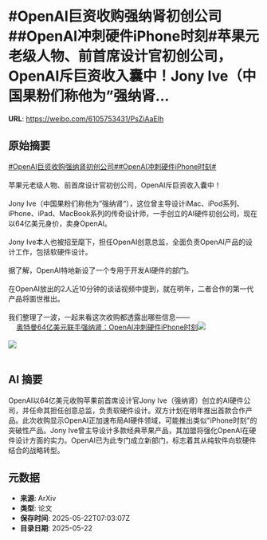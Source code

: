 # #OpenAI巨资收购强纳肾初创公司##OpenAI冲刺硬件iPhone时刻#苹果元老级人物、前首席设计官初创公司，OpenAI斥巨资收入囊中！Jony Ive（中国果粉们称他为”强纳肾...

**URL**: https://weibo.com/6105753431/PsZiAaEIh

## 原始摘要

<a href="https://m.weibo.cn/search?containerid=231522type%3D1%26t%3D10%26q%3D%23OpenAI%E5%B7%A8%E8%B5%84%E6%94%B6%E8%B4%AD%E5%BC%BA%E7%BA%B3%E8%82%BE%E5%88%9D%E5%88%9B%E5%85%AC%E5%8F%B8%23&amp;extparam=%23OpenAI%E5%B7%A8%E8%B5%84%E6%94%B6%E8%B4%AD%E5%BC%BA%E7%BA%B3%E8%82%BE%E5%88%9D%E5%88%9B%E5%85%AC%E5%8F%B8%23" data-hide=""><span class="surl-text">#OpenAI巨资收购强纳肾初创公司#</span></a><a href="https://m.weibo.cn/search?containerid=231522type%3D1%26t%3D10%26q%3D%23OpenAI%E5%86%B2%E5%88%BA%E7%A1%AC%E4%BB%B6iPhone%E6%97%B6%E5%88%BB%23&amp;extparam=%23OpenAI%E5%86%B2%E5%88%BA%E7%A1%AC%E4%BB%B6iPhone%E6%97%B6%E5%88%BB%23" data-hide=""><span class="surl-text">#OpenAI冲刺硬件iPhone时刻#</span></a><br><br>苹果元老级人物、前首席设计官初创公司，OpenAI斥巨资收入囊中！<br><br>Jony Ive（中国果粉们称他为”强纳肾“），这位曾主导设计iMac、iPod系列、iPhone、iPad、MacBook系列的传奇设计师，一手创立的AI硬件初创公司，现在以64亿美元身价，卖身OpenAI。<br><br>Jony Ive本人也被招至麾下，担任OpenAI创意总监，全面负责OpenAI产品的设计工作，包括软硬件设计。<br><br>据了解，OpenAI特地新设了一个专用于开发AI硬件的部门。<br><br>在OpenAI放出的2人近10分钟的谈话视频中提到，就在明年，二者合作的第一代产品将面世推出。<br><br>我们整理了一波，一起来看这次收购都透露出哪些信息——<br><a href="https://weibo.cn/sinaurl?u=https%3A%2F%2Fmp.weixin.qq.com%2Fs%2FpUblosNc5jZ7IyfBqtlsMQ" data-hide=""><span class="url-icon"><img style="width: 1rem;height: 1rem" src="https://h5.sinaimg.cn/upload/2015/09/25/3/timeline_card_small_web_default.png" referrerpolicy="no-referrer"></span><span class="surl-text">奥特曼64亿美元联手强纳肾：OpenAI冲刺硬件iPhone时刻</span></a><img style="" src="https://tvax3.sinaimg.cn/large/006Fd7o3gy1i1o6ospbk2j30uw0fe48e.jpg" referrerpolicy="no-referrer"><br><br><img style="" src="https://tvax3.sinaimg.cn/large/006Fd7o3gy1i1o6ow33l4j30ww0setqr.jpg" referrerpolicy="no-referrer"><br><br>

## AI 摘要

OpenAI以64亿美元收购苹果前首席设计官Jony Ive（强纳肾）创立的AI硬件公司，并任命其担任创意总监，负责软硬件设计。双方计划在明年推出首款合作产品。此次收购显示OpenAI正加速布局AI硬件领域，可能推出类似"iPhone时刻"的突破性产品。Jony Ive曾主导设计多款经典苹果产品，其加盟将强化OpenAI在硬件设计方面的实力。OpenAI已为此专门成立新部门，标志着其从纯软件向软硬件结合的战略转型。

## 元数据

- **来源**: ArXiv
- **类型**: 论文
- **保存时间**: 2025-05-22T07:03:07Z
- **目录日期**: 2025-05-22
